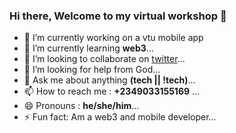 ### Hi there, Welcome to my virtual workshop 👋

<!--
**stanleyugwu/stanleyugwu** is a ✨ _special_ ✨ repository because its `README.md` (this file) appears on your GitHub profile.
-->

- 🔭 I’m currently working on a vtu mobile app
- 🌱 I’m currently learning **web3**...
- 👯 I’m looking to collaborate on [twitter](https://twitter.com/stanleyugwu_)...
- 🤔 I’m looking for help from God...
- 💬 Ask me about anything **(tech || !tech)**...
- 📫 How to reach me : **+2349033155169** ...
- 😄 Pronouns : **he/she/him**...
- ⚡ Fun fact: Am a web3 and mobile developer...
